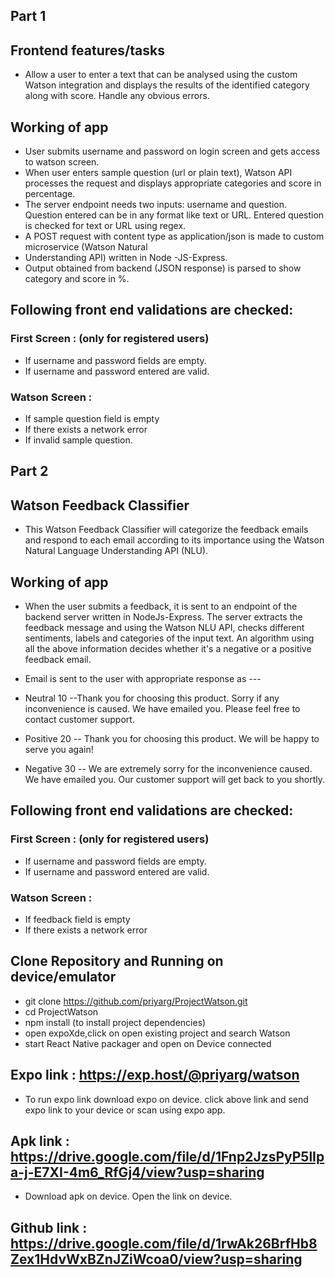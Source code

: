 
## Part 1

## Frontend features/tasks
* Allow a user to enter a text that can be analysed using the custom Watson integration and displays the results of the identified category along with score.
Handle any obvious errors.

## Working of app
* User submits username and password on login screen and gets access to watson screen.
* When user enters sample question (url or plain text), Watson API processes the request and displays appropriate           categories and score in percentage.
* The server endpoint needs two inputs: username and question. Question entered can be in any format like text or URL.      Entered question is checked for text or URL using regex. 
* A POST request with content type as application/json is made to custom microservice  (Watson Natural 
* Understanding API) written in Node -JS-Express.
* Output obtained from backend (JSON response) is parsed to show category and score in %.


## Following front end validations are checked:
### First Screen : (only for registered users)
* If username and password fields are empty.
* If username and password entered are valid.
### Watson Screen :
* If sample question field is empty
* If there exists a network error
* If invalid sample question.


## Part 2 

## Watson Feedback Classifier
* This Watson Feedback Classifier will categorize the feedback emails and respond to each email according to its importance using the Watson Natural Language Understanding API (NLU).

## Working of app

* When the user submits a feedback, it is sent to an endpoint of the backend server written in NodeJs-Express. The server extracts the feedback message and using the Watson NLU API, checks different sentiments, labels and categories of the input text. An algorithm using all the above information decides whether it's a negative or a positive feedback email.
* Email is sent to the user with appropriate response as ---

* Neutral 10 --Thank you for choosing this product. Sorry if any inconvenience is caused. We have emailed you. Please       feel free to contact customer support.
* Positive 20 -- Thank you for choosing this product. We will be happy to serve you again!
* Negative 30 -- We are extremely sorry  for the inconvenience caused. We have emailed you. Our customer support will get   back to you shortly.

## Following front end validations are checked:
### First Screen : (only for registered users)
* If username and password fields are empty.
* If username and password entered are valid.
### Watson Screen :
* If feedback field is empty
* If there exists a network error



## Clone Repository and Running on device/emulator

*  git clone https://github.com/priyarg/ProjectWatson.git
*  cd ProjectWatson
*  npm install (to install project dependencies)
*  open expoXde,click on open existing project and search Watson
*  start React Native packager and open on Device connected


## Expo link : https://exp.host/@priyarg/watson   
* To run expo link download expo on device. click above link and send expo link to your device or scan using expo app.

## Apk link : https://drive.google.com/file/d/1Fnp2JzsPyP5lIpa-j-E7XI-4m6_RfGj4/view?usp=sharing 
* Download apk on device.  Open the link on device.

## Github link : https://drive.google.com/file/d/1rwAk26BrfHb8Zex1HdvWxBZnJZiWcoa0/view?usp=sharing



